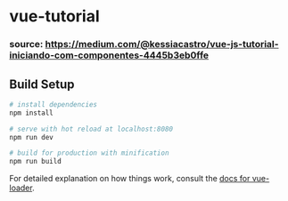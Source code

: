 # vue-tutorial

### source: https://medium.com/@kessiacastro/vue-js-tutorial-iniciando-com-componentes-4445b3eb0ffe


## Build Setup

``` bash
# install dependencies
npm install

# serve with hot reload at localhost:8080
npm run dev

# build for production with minification
npm run build
```

For detailed explanation on how things work, consult the [docs for vue-loader](http://vuejs.github.io/vue-loader).
